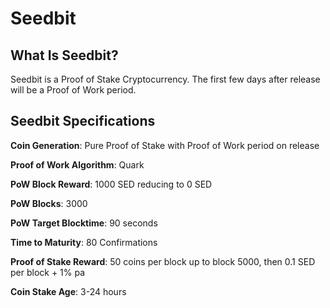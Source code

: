 
Seedbit
============================


What Is Seedbit? 
----------------------------

Seedbit is a Proof of Stake Cryptocurrency. The first few days after release will be a Proof of Work period.


Seedbit Specifications
--------------------------

**Coin Generation**: Pure Proof of Stake with Proof of Work period on release

**Proof of Work Algorithm**: Quark

**PoW Block Reward**: 1000 SED reducing to 0 SED

**PoW Blocks**: 3000
                          
**PoW Target Blocktime**: 90 seconds

**Time to Maturity**: 80 Confirmations

**Proof of Stake Reward**: 50 coins per block up to block 5000, then 0.1 SED per block + 1% pa

**Coin Stake Age**: 3-24 hours
